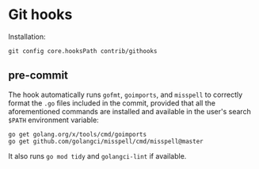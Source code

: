 # Git hooks

Installation:

    git config core.hooksPath contrib/githooks

## pre-commit

The hook automatically runs `gofmt`, `goimports`, and `misspell` to
correctly format the `.go` files included in the commit, provided that
all the aforementioned commands are installed and available in the
user's search `$PATH` environment variable:

    go get golang.org/x/tools/cmd/goimports
    go get github.com/golangci/misspell/cmd/misspell@master

It also runs `go mod tidy` and `golangci-lint` if available.
